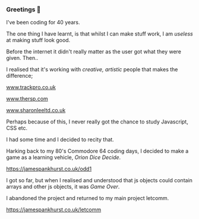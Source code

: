### Greetings 👋

I've been coding for 40 years.

The one thing I have learnt, is that whilst I can make stuff work, I am *useless* at making stuff look good.

Before the internet it didn't really matter as the user got what they were given. Then..

I realised that it's working with *creative, artistic* people that makes the difference;

www.trackpro.co.uk 

www.thersp.com 

www.sharonleeltd.co.uk

Perhaps because of this, I never really got the chance to study Javascript, CSS etc.

I had some time and I decided to recity that.

Harking back to my 80's Commodore 64 coding days, I decided to make a game as a learning vehicle, *Orion Dice Decide*.

https://jamespankhurst.co.uk/odd1

I got so far, but when I realised and understood that js objects could contain arrays and other js objects, it was *Game Over*. 

I abandoned the project and returned to my main project letcomm.

https://jamespankhurst.co.uk/letcomm

<!--
- 👯 - 🤔 - 💬 - 📫 - 😄 - 


